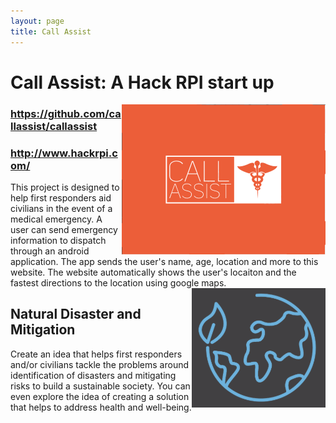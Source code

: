 ```yaml
---
layout: page
title: Call Assist
---
```


# Call Assist: A Hack RPI start up
<img style="padding-top:0px;float: right;" src="callassistlogo.png" width="326" height="240">

### https://github.com/callassist/callassist
### http://www.hackrpi.com/

This project is designed to help first responders aid civilians in the event of a medical emergency. 
A user can send emergency information to dispatch through an android application.
The app sends the user's name, age, location and more to this website.
The website automatically shows the user's locaiton and the fastest directions to the location using google maps. 
<img style="padding-top:0px;float: right;" src="environmental.png">
## Natural Disaster and Mitigation

Create an idea that helps first responders and/or civilians tackle the problems around identification of disasters and mitigating risks to build a sustainable society. You can even explore the idea of creating a solution that helps to address health and well-being.
